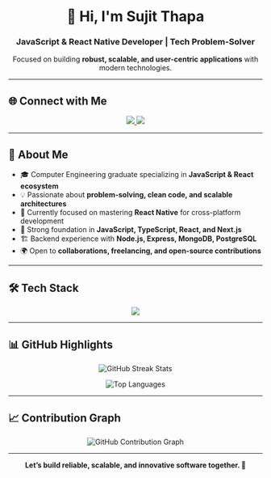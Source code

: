 <h1 align="center">👋 Hi, I'm Sujit Thapa</h1>

<h3 align="center">JavaScript & React Native Developer | Tech Problem-Solver</h3>

<p align="center">
Focused on building <strong>robust, scalable, and user-centric applications</strong> with modern technologies.
</p>

---


## 🌐 Connect with Me
<p align="center">
  <a href="https://www.linkedin.com/in/sujit-raj-thapa-12265125a/" target="_blank">
    <img src="https://img.shields.io/badge/LinkedIn-0A66C2?style=for-the-badge&logo=linkedin&logoColor=white"/>
  </a>
  <a href="https://github.com/sujit-thapa" target="_blank">
    <img src="https://img.shields.io/badge/GitHub-181717?style=for-the-badge&logo=github&logoColor=white"/>
  </a>
</p>

---

## 💼 About Me  

- 🎓 Computer Engineering graduate specializing in **JavaScript & React ecosystem**  
- 💡 Passionate about **problem-solving, clean code, and scalable architectures**  
- 📱 Currently focused on mastering **React Native** for cross-platform development  
- 🧠 Strong foundation in **JavaScript, TypeScript, React, and Next.js**  
- 🏗️ Backend experience with **Node.js, Express, MongoDB, PostgreSQL**  
- 🌍 Open to **collaborations, freelancing, and open-source contributions**  

---

## 🛠️ Tech Stack
<p align="center">
  <img src="https://skillicons.dev/icons?i=js,ts,react,reactnative,nextjs,nodejs,express,mongodb,postgres,html,css,git,figma" />
</p>

---

## 📊 GitHub Highlights  

<p align="center">
  <img src="https://github-readme-streak-stats.herokuapp.com/?user=sujit-thapa&theme=tokyonight" alt="GitHub Streak Stats" />
</p>

<p align="center">
  <img src="https://github-readme-stats.vercel.app/api/top-langs?username=sujit-thapa&show_icons=true&locale=en&layout=compact&theme=tokyonight" alt="Top Languages" />
</p>

---

## 📈 Contribution Graph  

<p align="center">
  <img src="https://github-readme-activity-graph.vercel.app/graph?username=sujit-thapa&theme=tokyonight" alt="GitHub Contribution Graph" />
</p>

---

<p align="center"><strong>Let’s build reliable, scalable, and innovative software together. 🚀</strong></p>
